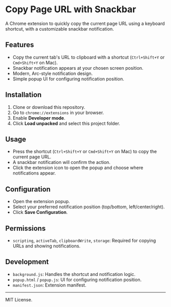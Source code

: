 # Copy Page URL with Snackbar

A Chrome extension to quickly copy the current page URL using a keyboard shortcut, with a customizable snackbar notification.

## Features

- Copy the current tab's URL to clipboard with a shortcut (`Ctrl+Shift+Y` or `Cmd+Shift+Y` on Mac).
- Snackbar notification appears at your chosen screen position.
- Modern, Arc-style notification design.
- Simple popup UI for configuring notification position.

## Installation

1. Clone or download this repository.
2. Go to `chrome://extensions` in your browser.
3. Enable **Developer mode**.
4. Click **Load unpacked** and select this project folder.

## Usage

- Press the shortcut (`Ctrl+Shift+Y` or `Cmd+Shift+Y` on Mac) to copy the current page URL.
- A snackbar notification will confirm the action.
- Click the extension icon to open the popup and choose where notifications appear.

## Configuration

- Open the extension popup.
- Select your preferred notification position (top/bottom, left/center/right).
- Click **Save Configuration**.

## Permissions

- `scripting`, `activeTab`, `clipboardWrite`, `storage`: Required for copying URLs and showing notifications.

## Development

- `background.js`: Handles the shortcut and notification logic.
- `popup.html` / `popup.js`: UI for configuring notification position.
- `manifest.json`: Extension manifest.

---

MIT License.
